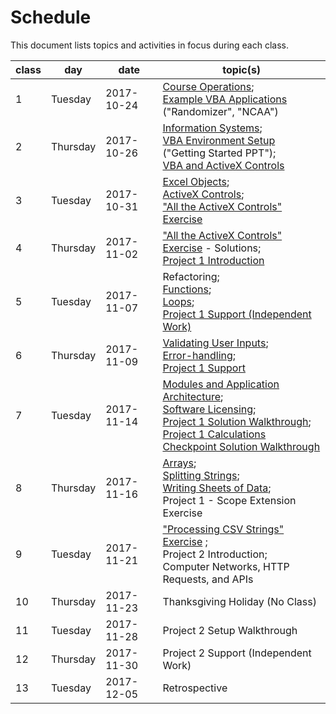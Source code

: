# Schedule

This document lists topics and activities in focus during each class.

class | day | date | topic(s)
--- | --- | --- | ---
1 | Tuesday | 2017-10-24 | [Course Operations](/README.md); <br> [Example VBA Applications](https://campus.georgetown.edu/webapps/blackboard/content/listContentEditable.jsp?content_id=_4454518_1&course_id=_745457_1) ("Randomizer", "NCAA")
2 | Thursday | 2017-10-26 | [Information Systems](/notes/information-systems/overview.md); <br> [VBA Environment Setup](https://campus.georgetown.edu/webapps/blackboard/content/listContentEditable.jsp?content_id=_4454518_1&course_id=_745457_1) ("Getting Started PPT"); <br> [VBA and ActiveX Controls](/exercises/self-aware-button/exercise.md)
3 | Tuesday | 2017-10-31 | [Excel Objects](/notes/visual-basic/excel-objects.md); <br> [ActiveX Controls](/notes/visual-basic/activex-controls.md); <br> ["All the ActiveX Controls" Exercise](/exercises/all-the-controls/exercise.md)
4 | Thursday | 2017-11-02 | ["All the ActiveX Controls" Exercise](/exercises/all-the-controls/exercise.md) - Solutions; <br> [Project 1 Introduction](/projects/savings-calculator/project.md)
5 | Tuesday | 2017-11-07 | Refactoring; <br> [Functions](/notes/visual-basic/functions.md); <br> [Loops](/notes/visual-basic/loops.md); <br> [Project 1 Support (Independent Work)](/projects/savings-calculator/checkpoints.md)
6 | Thursday | 2017-11-09 | [Validating User Inputs](/notes/visual-basic/datatypes.md#checking-a-variables-type); <br> [Error-handling](/notes/visual-basic/error-handling.md); <br> [Project 1 Support](/projects/savings-calculator/checkpoints.md)
7 | Tuesday | 2017-11-14 | [Modules and Application Architecture](/notes/visual-basic/modules.md); <br> [Software Licensing](/notes/software/licensing.md); <br> [Project 1 Solution Walkthrough](/projects/savings-calculator/example-solution); <br> [Project 1 Calculations Checkpoint Solution Walkthrough](/projects/savings-calculator/checkpoints/3-calculations/steps.md)
8 | Thursday | 2017-11-16 | [Arrays](/notes/visual-basic/datatypes/arrays.md); <br> [Splitting Strings](/notes/visual-basic/datatypes/strings.md#string-splitting); <br> [Writing Sheets of Data](/notes/visual-basic/excel-objects.md#the-worksheet-object); <br> Project 1 - Scope Extension Exercise
9 | Tuesday | 2017-11-21 | ["Processing CSV Strings" Exercise](/exercises/processing-csv-strings/exercise.md) ; <br> Project 2 Introduction; <br> Computer Networks, HTTP Requests, and APIs
10 | Thursday | 2017-11-23 | Thanksgiving Holiday (No Class)
11 | Tuesday | 2017-11-28 | Project 2 Setup Walkthrough
12 | Thursday | 2017-11-30 | Project 2 Support (Independent Work)
13 | Tuesday | 2017-12-05 | Retrospective
